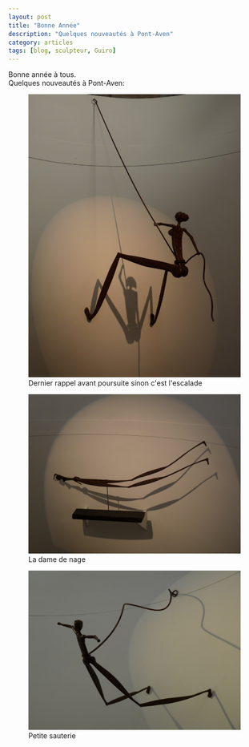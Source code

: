```yaml
---
layout: post
title: "Bonne Année"
description: "Quelques nouveautés à Pont-Aven"
category: articles
tags: [blog, sculpteur, Guiro]
---
```

Bonne année à tous.  
Quelques nouveautés à Pont-Aven:
<figure>
	<img src="/images/escalade.jpg">
	<figcaption>Dernier rappel avant poursuite sinon c'est l'escalade</figcaption>
</figure>


<figure>
        <img src="/images/dame-nage.jpg">
        <figcaption>La dame de nage</figcaption>
</figure>


<figure>
        <img src="/images/sauterie.jpg">
        <figcaption>Petite sauterie</figcaption>
</figure>
